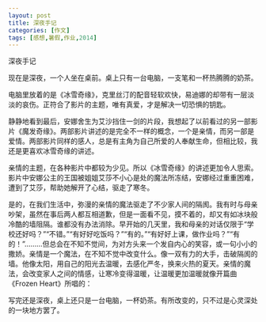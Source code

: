 ```yaml
---
layout: post
title: 深夜手记
categories: [作文]
tags: [感想,暑假,作业,2014]
---
```


深夜手记

现在是深夜，一个人坐在桌前。桌上只有一台电脑，一支笔和一杯热腾腾的奶茶。

电脑里放着的是《冰雪奇缘》，克里丝汀的配音轻软欢快，易迪娜的却带有一层淡淡的哀伤。正符合了影片的主题，唯有真爱，才是解决一切恐惧的钥匙。

静静地看到最后，安娜舍生为艾沙挡住一剑的片段，我想起了以前看过的另一部影片《魔发奇缘》。两部影片讲述的是完全不一样的概念，一个是亲情，而另一部是爱情。两部影片同样的感人，总是有主角为自己所爱的人奉献生命，但相比较，我还是更喜欢冰雪奇缘的讲述。

亲情的主题，在各种影片中都较为少见。所以《冰雪奇缘》的讲述更加令人思索。影片中安娜公主的王国被姐姐艾莎不小心是处的魔法所冻结，安娜经过重重困难，遭到了艾莎，帮助她解开了心结，驱走了寒冬。

是的，在我们生活中，弥漫的亲情的魔法驱走了不少家人间的隔阂。我有时与母亲吵架，虽然在事后两人都互相道歉，但是一面看不见，摸不着的，却又有如冰块般冷酷的墙阻隔。谁都没有办法消除。早开始的几天里，我和母亲的对话仅限于“学校还好吗？”“不错。”“有好好吃饭吗？”“有的。”“有好好上课，做作业吗？”“有的！”………但总会在不知不觉间，为对方头来一个发自内心的笑容，或一句小小的撒娇。亲情是一个魔法，在不知不觉中改变什么。像一双有力的大手，击破隔阂的墙。他像太阳，用自己的阳光去温暖，去感化严冬，换来火热的夏天。亲情的魔法，会改变家人之间的情感，让寒冷变得温暖，让温暖更加温暖就像开篇曲《Frozen Heart》所唱的：

写完还是深夜，桌上还只是一台电脑，一杯奶茶。有所改变的，只不过是心灵深处的一块地方罢了。
